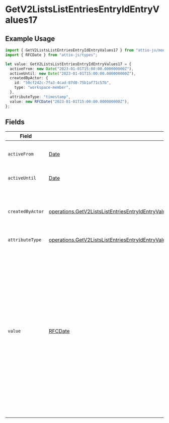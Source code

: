 # GetV2ListsListEntriesEntryIdEntryValues17

## Example Usage

```typescript
import { GetV2ListsListEntriesEntryIdEntryValues17 } from "attio-js/models/operations";
import { RFCDate } from "attio-js/types";

let value: GetV2ListsListEntriesEntryIdEntryValues17 = {
  activeFrom: new Date("2023-01-01T15:00:00.000000000Z"),
  activeUntil: new Date("2023-01-01T15:00:00.000000000Z"),
  createdByActor: {
    id: "50cf242c-7fa3-4cad-87d0-75b1af71c57b",
    type: "workspace-member",
  },
  attributeType: "timestamp",
  value: new RFCDate("2023-01-01T15:00:00.000000000Z"),
};
```

## Fields

| Field                                                                                                                                                                                                                                                                                                                                                                                                                                                                                                                                                                                                                                                                                                                                                                                           | Type                                                                                                                                                                                                                                                                                                                                                                                                                                                                                                                                                                                                                                                                                                                                                                                            | Required                                                                                                                                                                                                                                                                                                                                                                                                                                                                                                                                                                                                                                                                                                                                                                                        | Description                                                                                                                                                                                                                                                                                                                                                                                                                                                                                                                                                                                                                                                                                                                                                                                     | Example                                                                                                                                                                                                                                                                                                                                                                                                                                                                                                                                                                                                                                                                                                                                                                                         |
| ----------------------------------------------------------------------------------------------------------------------------------------------------------------------------------------------------------------------------------------------------------------------------------------------------------------------------------------------------------------------------------------------------------------------------------------------------------------------------------------------------------------------------------------------------------------------------------------------------------------------------------------------------------------------------------------------------------------------------------------------------------------------------------------------- | ----------------------------------------------------------------------------------------------------------------------------------------------------------------------------------------------------------------------------------------------------------------------------------------------------------------------------------------------------------------------------------------------------------------------------------------------------------------------------------------------------------------------------------------------------------------------------------------------------------------------------------------------------------------------------------------------------------------------------------------------------------------------------------------------- | ----------------------------------------------------------------------------------------------------------------------------------------------------------------------------------------------------------------------------------------------------------------------------------------------------------------------------------------------------------------------------------------------------------------------------------------------------------------------------------------------------------------------------------------------------------------------------------------------------------------------------------------------------------------------------------------------------------------------------------------------------------------------------------------------- | ----------------------------------------------------------------------------------------------------------------------------------------------------------------------------------------------------------------------------------------------------------------------------------------------------------------------------------------------------------------------------------------------------------------------------------------------------------------------------------------------------------------------------------------------------------------------------------------------------------------------------------------------------------------------------------------------------------------------------------------------------------------------------------------------- | ----------------------------------------------------------------------------------------------------------------------------------------------------------------------------------------------------------------------------------------------------------------------------------------------------------------------------------------------------------------------------------------------------------------------------------------------------------------------------------------------------------------------------------------------------------------------------------------------------------------------------------------------------------------------------------------------------------------------------------------------------------------------------------------------- |
| `activeFrom`                                                                                                                                                                                                                                                                                                                                                                                                                                                                                                                                                                                                                                                                                                                                                                                    | [Date](https://developer.mozilla.org/en-US/docs/Web/JavaScript/Reference/Global_Objects/Date)                                                                                                                                                                                                                                                                                                                                                                                                                                                                                                                                                                                                                                                                                                   | :heavy_check_mark:                                                                                                                                                                                                                                                                                                                                                                                                                                                                                                                                                                                                                                                                                                                                                                              | The point in time at which this value was made "active". `active_from` can be considered roughly analogous to `created_at`.                                                                                                                                                                                                                                                                                                                                                                                                                                                                                                                                                                                                                                                                     | 2023-01-01T15:00:00.000000000Z                                                                                                                                                                                                                                                                                                                                                                                                                                                                                                                                                                                                                                                                                                                                                                  |
| `activeUntil`                                                                                                                                                                                                                                                                                                                                                                                                                                                                                                                                                                                                                                                                                                                                                                                   | [Date](https://developer.mozilla.org/en-US/docs/Web/JavaScript/Reference/Global_Objects/Date)                                                                                                                                                                                                                                                                                                                                                                                                                                                                                                                                                                                                                                                                                                   | :heavy_check_mark:                                                                                                                                                                                                                                                                                                                                                                                                                                                                                                                                                                                                                                                                                                                                                                              | The point in time at which this value was deactivated. If `null`, the value is active.                                                                                                                                                                                                                                                                                                                                                                                                                                                                                                                                                                                                                                                                                                          | 2023-01-01T15:00:00.000000000Z                                                                                                                                                                                                                                                                                                                                                                                                                                                                                                                                                                                                                                                                                                                                                                  |
| `createdByActor`                                                                                                                                                                                                                                                                                                                                                                                                                                                                                                                                                                                                                                                                                                                                                                                | [operations.GetV2ListsListEntriesEntryIdEntryValuesEntriesResponse200ApplicationJSONResponseBodyData17CreatedByActor](../../models/operations/getv2listslistentriesentryidentryvaluesentriesresponse200applicationjsonresponsebodydata17createdbyactor.md)                                                                                                                                                                                                                                                                                                                                                                                                                                                                                                                                      | :heavy_check_mark:                                                                                                                                                                                                                                                                                                                                                                                                                                                                                                                                                                                                                                                                                                                                                                              | The actor that created this value.                                                                                                                                                                                                                                                                                                                                                                                                                                                                                                                                                                                                                                                                                                                                                              | {<br/>"type": "workspace-member",<br/>"id": "50cf242c-7fa3-4cad-87d0-75b1af71c57b"<br/>}                                                                                                                                                                                                                                                                                                                                                                                                                                                                                                                                                                                                                                                                                                        |
| `attributeType`                                                                                                                                                                                                                                                                                                                                                                                                                                                                                                                                                                                                                                                                                                                                                                                 | [operations.GetV2ListsListEntriesEntryIdEntryValuesEntriesResponse200ApplicationJSONResponseBodyData17AttributeType](../../models/operations/getv2listslistentriesentryidentryvaluesentriesresponse200applicationjsonresponsebodydata17attributetype.md)                                                                                                                                                                                                                                                                                                                                                                                                                                                                                                                                        | :heavy_check_mark:                                                                                                                                                                                                                                                                                                                                                                                                                                                                                                                                                                                                                                                                                                                                                                              | The attribute type of the value.                                                                                                                                                                                                                                                                                                                                                                                                                                                                                                                                                                                                                                                                                                                                                                | timestamp                                                                                                                                                                                                                                                                                                                                                                                                                                                                                                                                                                                                                                                                                                                                                                                       |
| `value`                                                                                                                                                                                                                                                                                                                                                                                                                                                                                                                                                                                                                                                                                                                                                                                         | [RFCDate](../../types/rfcdate.md)                                                                                                                                                                                                                                                                                                                                                                                                                                                                                                                                                                                                                                                                                                                                                               | :heavy_check_mark:                                                                                                                                                                                                                                                                                                                                                                                                                                                                                                                                                                                                                                                                                                                                                                              | A timestamp value represents a single, universal moment in time using an ISO 8601 formatted string. This means that a timestamp consists of a date, a time (with nanosecond precision), and a time zone. Attio will coerce timestamps which do not provide full nanosecond precision and UTC is assumed if no time zone is provided. For example, "2023", "2023-01", "2023-01-02", "2023-01-02T13:00", "2023-01-02T13:00:00", and "2023-01-02T13:00:00.000000000" will all be coerced to "2023-01-02T13:00:00.000000000Z". Timestamps are always returned in UTC. For example, writing a timestamp value using the string "2023-01-02T13:00:00.000000000+02:00" will result in the value "2023-01-02T11:00:00.000000000Z" being returned. The maximum date is "9999-12-31T23:59:59.999999999Z". | 2023-01-01T15:00:00.000000000Z                                                                                                                                                                                                                                                                                                                                                                                                                                                                                                                                                                                                                                                                                                                                                                  |